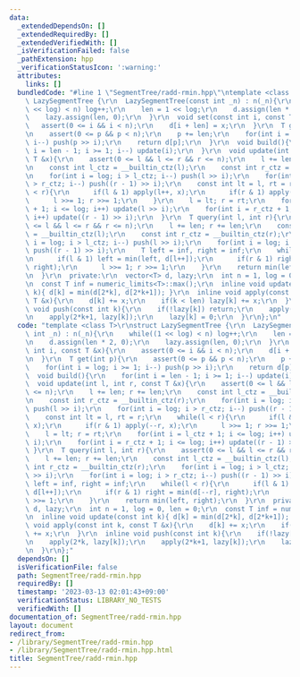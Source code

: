 ```yaml
---
data:
  _extendedDependsOn: []
  _extendedRequiredBy: []
  _extendedVerifiedWith: []
  _isVerificationFailed: false
  _pathExtension: hpp
  _verificationStatusIcon: ':warning:'
  attributes:
    links: []
  bundledCode: "#line 1 \"SegmentTree/radd-rmin.hpp\"\ntemplate <class T>\r\nstruct\
    \ LazySegmentTree {\r\n  LazySegmentTree(const int _n) : n(_n){\r\n    while((1\
    \ << log) < n) log++;\r\n    len = 1 << log;\r\n    d.assign(len * 2, 0);\r\n\
    \    lazy.assign(len, 0);\r\n  }\r\n  void set(const int i, const T &x){\r\n \
    \   assert(0 <= i && i < n);\r\n    d[i + len] = x;\r\n  }\r\n  T get(int p){\r\
    \n    assert(0 <= p && p < n);\r\n    p += len;\r\n    for(int i = log; i >= 1;\
    \ i--) push(p >> i);\r\n    return d[p];\r\n  }\r\n  void build(){\r\n    for(int\
    \ i = len - 1; i >= 1; i--) update(i);\r\n  }\r\n  void update(int l, int r, const\
    \ T &x){\r\n    assert(0 <= l && l <= r && r <= n);\r\n    l += len; r += len;\r\
    \n    const int l_ctz = __builtin_ctz(l);\r\n    const int r_ctz = __builtin_ctz(r);\r\
    \n    for(int i = log; i > l_ctz; i--) push(l >> i);\r\n    for(int i = log; i\
    \ > r_ctz; i--) push((r - 1) >> i);\r\n    const int lt = l, rt = r;\r\n    while(l\
    \ < r){\r\n      if(l & 1) apply(l++, x);\r\n      if(r & 1) apply(--r, x);\r\n\
    \      l >>= 1; r >>= 1;\r\n    }\r\n    l = lt; r = rt;\r\n    for(int i = l_ctz\
    \ + 1; i <= log; i++) update(l >> i);\r\n    for(int i = r_ctz + 1; i <= log;\
    \ i++) update((r - 1) >> i);\r\n  }\r\n  T query(int l, int r){\r\n    assert(0\
    \ <= l && l <= r && r <= n);\r\n    l += len; r += len;\r\n    const int l_ctz\
    \ = __builtin_ctz(l);\r\n    const int r_ctz = __builtin_ctz(r);\r\n    for(int\
    \ i = log; i > l_ctz; i--) push(l >> i);\r\n    for(int i = log; i > r_ctz; i--)\
    \ push((r - 1) >> i);\r\n    T left = inf, right = inf;\r\n    while(l < r){\r\
    \n      if(l & 1) left = min(left, d[l++]);\r\n      if(r & 1) right = min(d[--r],\
    \ right);\r\n      l >>= 1; r >>= 1;\r\n    }\r\n    return min(left, right);\r\
    \n  }\r\n  private:\r\n  vector<T> d, lazy;\r\n  int n = 1, log = 0, len = 0;\r\
    \n  const T inf = numeric_limits<T>::max();\r\n  inline void update(const int\
    \ k){ d[k] = min(d[2*k], d[2*k+1]); }\r\n  inline void apply(const int k, const\
    \ T &x){\r\n    d[k] += x;\r\n    if(k < len) lazy[k] += x;\r\n  }\r\n  inline\
    \ void push(const int k){\r\n    if(!lazy[k]) return;\r\n    apply(2*k, lazy[k]);\r\
    \n    apply(2*k+1, lazy[k]);\r\n    lazy[k] = 0;\r\n  }\r\n};\n"
  code: "template <class T>\r\nstruct LazySegmentTree {\r\n  LazySegmentTree(const\
    \ int _n) : n(_n){\r\n    while((1 << log) < n) log++;\r\n    len = 1 << log;\r\
    \n    d.assign(len * 2, 0);\r\n    lazy.assign(len, 0);\r\n  }\r\n  void set(const\
    \ int i, const T &x){\r\n    assert(0 <= i && i < n);\r\n    d[i + len] = x;\r\
    \n  }\r\n  T get(int p){\r\n    assert(0 <= p && p < n);\r\n    p += len;\r\n\
    \    for(int i = log; i >= 1; i--) push(p >> i);\r\n    return d[p];\r\n  }\r\n\
    \  void build(){\r\n    for(int i = len - 1; i >= 1; i--) update(i);\r\n  }\r\n\
    \  void update(int l, int r, const T &x){\r\n    assert(0 <= l && l <= r && r\
    \ <= n);\r\n    l += len; r += len;\r\n    const int l_ctz = __builtin_ctz(l);\r\
    \n    const int r_ctz = __builtin_ctz(r);\r\n    for(int i = log; i > l_ctz; i--)\
    \ push(l >> i);\r\n    for(int i = log; i > r_ctz; i--) push((r - 1) >> i);\r\n\
    \    const int lt = l, rt = r;\r\n    while(l < r){\r\n      if(l & 1) apply(l++,\
    \ x);\r\n      if(r & 1) apply(--r, x);\r\n      l >>= 1; r >>= 1;\r\n    }\r\n\
    \    l = lt; r = rt;\r\n    for(int i = l_ctz + 1; i <= log; i++) update(l >>\
    \ i);\r\n    for(int i = r_ctz + 1; i <= log; i++) update((r - 1) >> i);\r\n \
    \ }\r\n  T query(int l, int r){\r\n    assert(0 <= l && l <= r && r <= n);\r\n\
    \    l += len; r += len;\r\n    const int l_ctz = __builtin_ctz(l);\r\n    const\
    \ int r_ctz = __builtin_ctz(r);\r\n    for(int i = log; i > l_ctz; i--) push(l\
    \ >> i);\r\n    for(int i = log; i > r_ctz; i--) push((r - 1) >> i);\r\n    T\
    \ left = inf, right = inf;\r\n    while(l < r){\r\n      if(l & 1) left = min(left,\
    \ d[l++]);\r\n      if(r & 1) right = min(d[--r], right);\r\n      l >>= 1; r\
    \ >>= 1;\r\n    }\r\n    return min(left, right);\r\n  }\r\n  private:\r\n  vector<T>\
    \ d, lazy;\r\n  int n = 1, log = 0, len = 0;\r\n  const T inf = numeric_limits<T>::max();\r\
    \n  inline void update(const int k){ d[k] = min(d[2*k], d[2*k+1]); }\r\n  inline\
    \ void apply(const int k, const T &x){\r\n    d[k] += x;\r\n    if(k < len) lazy[k]\
    \ += x;\r\n  }\r\n  inline void push(const int k){\r\n    if(!lazy[k]) return;\r\
    \n    apply(2*k, lazy[k]);\r\n    apply(2*k+1, lazy[k]);\r\n    lazy[k] = 0;\r\
    \n  }\r\n};"
  dependsOn: []
  isVerificationFile: false
  path: SegmentTree/radd-rmin.hpp
  requiredBy: []
  timestamp: '2023-03-13 02:01:43+09:00'
  verificationStatus: LIBRARY_NO_TESTS
  verifiedWith: []
documentation_of: SegmentTree/radd-rmin.hpp
layout: document
redirect_from:
- /library/SegmentTree/radd-rmin.hpp
- /library/SegmentTree/radd-rmin.hpp.html
title: SegmentTree/radd-rmin.hpp
---
```

